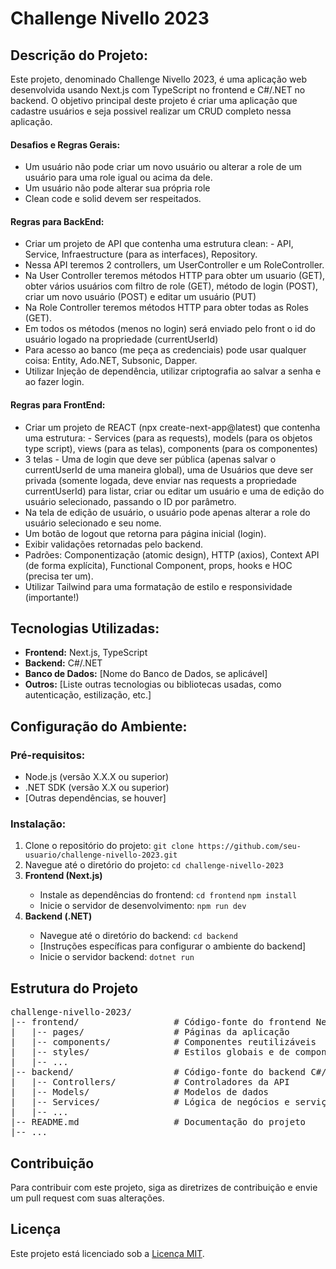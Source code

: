<h1>Challenge Nivello 2023</h1>


<h2>Descrição do Projeto:</h2>
<p>Este projeto, denominado Challenge Nivello 2023, é uma aplicação web desenvolvida usando Next.js com TypeScript no frontend e C#/.NET no backend.
  O objetivo principal deste projeto é criar uma aplicação que cadastre usuários e seja possivel realizar um CRUD completo nessa aplicação.</p>
  
  <h4>Desafios e Regras Gerais:</h4>
<ul>
  <li>Um usuário não pode criar um novo usuário ou alterar a role de um usuário para uma role igual ou acima da dele.</li>
  <li>Um usuário não pode alterar sua própria role</li>
  <li>Clean code e solid devem ser respeitados.</li>
</ul>

 <h4>Regras para BackEnd:</h4>
<ul>
  <li>Criar um projeto de API que contenha uma estrutura clean:
    - API, Service, Infraestructure (para as interfaces), Repository.
  </li>
  <li>Nessa API teremos 2 controllers, um UserController e um RoleController.</li>
  <li>Na User Controller teremos métodos HTTP para obter um usuario (GET), obter vários usuários com filtro de role (GET), método de login (POST), criar um novo usuário (POST) e editar um usuário (PUT)</li>
  <li>Na Role Controller teremos métodos HTTP para obter todas as Roles (GET).</li>
  <li>Em todos os métodos (menos no login) será enviado pelo front o id do usuário logado na propriedade (currentUserId)</li>
  <li>Para acesso ao banco (me peça as credenciais) pode usar qualquer coisa: Entity, Ado.NET, Subsonic, Dapper.</li>
  <li>Utilizar Injeção de dependência, utilizar criptografia ao salvar a senha e ao fazer login.</li>
</ul>

 <h4>Regras para FrontEnd:</h4>
<ul>
  <li>Criar um projeto de REACT (npx create-next-app@latest) que contenha uma estrutura:
    - Services (para as requests), models (para os objetos type script), views (para as telas), components (para os componentes)
  </li>
  <li>3 telas - Uma de login que deve ser pública (apenas salvar o currentUserId de uma maneira global), uma de Usuários que deve ser privada (somente logada, deve enviar nas requests a propriedade currentUserId) para listar, criar ou editar um usuário e uma de edição do usuário selecionado, passando o ID por parâmetro.</li>
  <li>Na tela de edição de usuário, o usuário pode apenas alterar a role do usuário selecionado e seu nome.</li>
  <li>Um botão de logout que retorna para página inicial (login).</li>
  <li>Exibir validações retornadas pelo backend.</li>
  <li>Padrões: Componentização (atomic design), HTTP (axios), Context API (de forma explícita), Functional Component, props, hooks e HOC (precisa ter um).</li>
  <li>Utilizar Tailwind  para uma formatação de estilo e responsividade (importante!)</li>
</ul>

<h2>Tecnologias Utilizadas:</h2>
<ul>
  <li><strong>Frontend:</strong> Next.js, TypeScript</li>
  <li><strong>Backend:</strong> C#/.NET</li>
  <li><strong>Banco de Dados:</strong> [Nome do Banco de Dados, se aplicável]</li>
  <li><strong>Outros:</strong> [Liste outras tecnologias ou bibliotecas usadas, como autenticação, estilização, etc.]</li>
</ul>

<h2>Configuração do Ambiente:</h2>

<h3>Pré-requisitos:</h3>
<ul>
  <li>Node.js (versão X.X.X ou superior)</li>
  <li>.NET SDK (versão X.X ou superior)</li>
  <li>[Outras dependências, se houver]</li>
</ul>

<h3>Instalação:</h3>
<ol>
  <li>Clone o repositório do projeto:
    <code>git clone https://github.com/seu-usuario/challenge-nivello-2023.git</code></li>
  <li>Navegue até o diretório do projeto:
    <code>cd challenge-nivello-2023</code></li>
  <li><strong>Frontend (Next.js)</strong></li>
  <ul>
    <li>Instale as dependências do frontend:
      <code>cd frontend</code>
      <code>npm install</code></li>
    <li>Inicie o servidor de desenvolvimento:
      <code>npm run dev</code></li>
  </ul>
  <li><strong>Backend (.NET)</strong></li>
  <ul>
    <li>Navegue até o diretório do backend:
      <code>cd backend</code></li>
    <li>[Instruções específicas para configurar o ambiente do backend]</li>
    <li>Inicie o servidor backend:
      <code>dotnet run</code></li>
  </ul>
</ol>

<h2>Estrutura do Projeto</h2>
<pre>
challenge-nivello-2023/
|-- frontend/                  # Código-fonte do frontend Next.js
|   |-- pages/                 # Páginas da aplicação
|   |-- components/            # Componentes reutilizáveis
|   |-- styles/                # Estilos globais e de componentes
|   |-- ...
|-- backend/                   # Código-fonte do backend C#/.NET
|   |-- Controllers/           # Controladores da API
|   |-- Models/                # Modelos de dados
|   |-- Services/              # Lógica de negócios e serviços
|   |-- ...
|-- README.md                  # Documentação do projeto
|-- ...
</pre>

<h2>Contribuição</h2>
<p>Para contribuir com este projeto, siga as diretrizes de contribuição e envie um pull request com suas alterações.</p>

<h2>Licença</h2>
<p>Este projeto está licenciado sob a <a href="LICENSE">Licença MIT</a>.</p>
